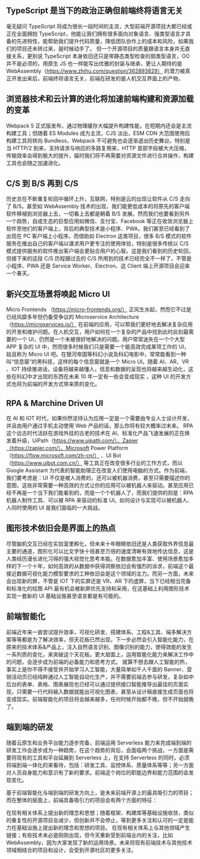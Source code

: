 ## TypeScript 是当下的政治正确但前端终将语言无关

毫无疑问 TypeScript 将成为很长一段时间的主流，大型前端开源项目大都已经或正在全面拥抱 TypeScript，他能让我们拥有很多面向对象语言、强类型语言才具备的先进特性，能帮助我们提升代码质量，降低团队协作上的成本和风险，如果我们的项目还未转过来，是时候动手了。
但一个开源项目的质量跟语言本身并无直接关系，更别说 TypeScript 本身依旧还只是带静态类型检查的弱类型语言，OO 并不是必须的，用原生 JS 也一样能写出优雅的封装与继承，更让人期待的是 WebAssembly（https://www.zhihu.com/question/362893829） 的潜力被真正开发出来后，前端终将语言无关，前端在研发的是人机交互界面上的产物。

## 浏览器技术和云计算的进化将加速前端构建和资源加载的变革

Webpack 5 正式版发布，通过物理缓存大幅提升构建性能，在短期内还会是主流构建工具；但随着 ES Modules 成为主流，CJS 淡出，ESM CDN 大范围使用后构建工具将转向 Bundless，Webpack 不可避免也会逐渐退出历史舞台。特别是当 HTTP/2 到来，支持请求与响应的多路复用来，HTTP 首部字段被大大压缩，传输效率会得到极大的提升，届时我们将不再需要对资源文件进行合并操作，构建工具也会随之加速进化。

## C/S 到 B/S 再到 C/S

历史总在不断重复轮回中循环上升，互联网，特别是云的出现让软件从 C/S 走向了 B/S，甚至如 WebAssembly 技术的出现，我们能更低成本的将原先的客户端软件移植到浏览器上去，一切看上去都是朝着 B/S 发展。然而我们也要看到另外一个趋势，自成生态的巨型应用如微信、支付宝、Facebook 等正在收敛浏览器上软件至他们的客户端上，背后的典型技术是小程序、PWA，我们甚至已经看到了出现在 PC 客户端上小程序。而借助如 Electron 这类项目，很多 B/S 模式的软件服务在推出自己的客户端以谋求用户更专注的使用体验，特别是很多传统以 C/S 模式提供服务的软件推出客户端会更贴合用户的心智。这是我们看到的历史轮回，但接下来的这段 C/S 历程跟过去的 C/S 所用到的技术已经完全不一样了，不管是小程序、PWA 还是 Service Worker、Electron、这 Client 端上开源项目会迎来一个春天。

## 新兴交互场景将唤起 Micro UI

Micro Frontends （https://micro-frontends.org/） 正风生水起，然而它不过是已经风靡多年但仍备受争议的 Microservice Architecture（https://microservices.io/） 在前端的应用，可以帮我们更好地去解决复杂应用的开发和维护问题。在人机交互，用户如何在一个复杂的产品中找到此时此刻最需要的一个 UI，仍然是一个未被很好地解决的问题。用户常常迷失在一个个大型 APP 复杂的 UI 中，然而很多时候我们只是需要一个能高效完成某项工作的 UI，姑且称为 Micro UI 吧。在银河帝国等科幻小说及科幻电影中，常常能看到一种叫“信息窗”的黑科技，这样的每个信息窗就是一个 Micro UI。随着 AI、AR、VR 、IOT 持续推进话，设备将越来越懂人，信息和数据的呈现也将越来越生动化，这些在科幻中才出现的东西在未来 10 年一定有一些会变成现实 ，这种 UI 的开发方式也将为前端的开发方式带来质的变化。

## RPA & Marchine Driven UI

在 AI 和 IOT 时代，如果你然坚持认为应用一定是一个需要由专业人士设计开发，并且由用户通过手机主动使用 Web 产品的话，那么你将有较大概率过未来。
RPA 这个远古时代活跃在游戏外挂的古老的技术在 AI、标准化产品飞速发展的正在焕发着升级，UiPath（https://www.uipath.com/）、Zapier（https://zapier.com/）、Microsoft Power Platform（https://flow.microsoft.com/zh-cn/） 、UI Bot（https://www.uibot.com.cn/） 等工具正在改变很多行业的工作方式，而以 Google Assistant 为代表的智能助理正在改变人们使用电脑的方式。作为前端，我们要考虑是：UI 不仅是被人消费的，还可以被机器消费，甚至只需要描述你的意图，这些非常需要一种高效的方式让你的应用可以被机器人来驱动。甚至应用已经不再是一个当下我们能看到的，而是一个个机器人了，而我们提供的则是：RPA 机器人制作工具、可以被 RPA 来驱动的标准 UI。如何设计与实现可以被机器人、人同时使用的 UI 是我们面临的一大挑战。

## 图形技术依旧会是界面上的热点

尽管脑机交互已经在实验室里孵化，但未来十年眼睛依旧还是人类获取外界信息最主要的通道，图形化可以比文字快十倍甚至万倍的速度清晰有效地传达信息，这是人类经历漫长进化习得的强大视觉化思考本能。在数据愈加丰富、使用场景愈加多样的下一个十年，如何高效的从数据中获得洞察依旧会有强烈的诉求，前端这个最接近数据可视化能力模型要求的工种依旧会是这个领域的主力。而另一方面，未来会出现新的屏，不管是 IOT 下的实屏还是 VR、AR 下的虚屏，当下已经相当完备和标准化的绘图 API 最有机会被新屏优先支持和采用，在这基础上利用图形技术实现一套新的 UI 基础设施甚至语言都是有可能的。

## 前端智能化

前端近年来一直尝试提升效率，可视化研发、搭建体系、工程&工具、端多解决方案等等都是为了解决效率，但天花板已然出现，下一步必然会引入智能化能力，在原来的技术体系&产品上，注入自然语言识别、图像识别的能力，使得效能的发生一系列质的变化，来突破这个天花板。更大层面上，运用智能化能力来解决工作中的问题，会逐步成为前端的必备能力和思考方式。
就算不想去蹭人工智能的热，事实上是你不得不接受并开始学习人工智能，大量简单如千人千面的 Banner、营销活动页已经纯粹通过人工智能自动化生产，并不需要前端去参与研发，复杂如中后台的表单、表格、图表展现也已经可以通过提供接口智能推导出最佳的页面实现，只需要一行代码输入数据就能出可视化图表，甚至从设计稿直接生成页面也将变成现实。前端智能化的项目将会越来越多，任何时候开始都不晚，但不开始就晚了。

## 端到端的研发

随着云原生和业务平台能力逐步完备，前端运用 Serverless 能力来完成端到端的研发工作会逐步成为一种趋势，在这个趋势的背后，会面临两个挑战，一方面是需要将现有的工具和平台延展到 Serverless 上，在支持 Serverless 的同时，必须将端到端一体化的来看待，包括：研发工具、监控体系、质量体系等等；另一方面对人员自身能力和意识有了新的要求。前端这个岗位的职能边界和能力范围的会发现变化。

基于前端智能化与端到端的研发方向上，是未来前端开源上的最具吸引力的项目；而在整体的层面上，前端具备吸引力的项目会有两个方面的特征：

在现有相关体系上提出新的理念和思想；随着框架、构建库等基础设施收敛，类似的重复性的开源项目会减少，但创新并不会停止，等到更多关注和认可的一定是能力在基础设施上提出新的理念和思想的项目。
在现有相关体系上与其他领域产生链接；有些技术未必是刚刚出现，但今天重新受到前端业内的关注，比如 WebAssembly，因为大家发现了新的运用场景。未来将现有前端技术与其他技术领域相结合的项目和设计，会受到开源社区的更多关注。
